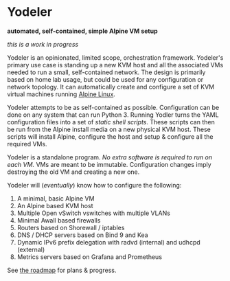 # Yodeler
**automated, self-contained, simple Alpine VM setup**

_this is a work in progress_

Yodeler is an opinionated, limited scope, orchestration framework. Yodeler's primary use case is standing up a new KVM host and all the associated VMs needed to run a small, self-contained network. The design is primarily based on home lab usage, but could be used for any configuration or network topology.  It can automatically create and configure a set of KVM virtual machines running [Alpine Linux](https://alpinelinux.org/).

Yodeler attempts to be as self-contained as possible. Configuration can be done on any system that can run Python 3. Running Yodler turns the YAML configuration files into a set of _static shell scripts_. These scripts can then be run from the Alpine install media on a new physical KVM host. These scripts will install Alpine, configure the host and setup & configure all the required VMs.

Yodeler is a standalone program. _No extra software is required to run on each VM._ VMs are meant to be immutable. Configuration changes imply destroying the old VM and creating a new one.

Yodeler will (_eventually_) know how to configure the following:

1. A minimal, basic Alpine VM
1. An Alpine based KVM host
1. Multiple Open vSwitch vswitches with multiple VLANs
1. Minimal Awall based firewalls
1. Routers based on Shorewall / iptables
1. DNS / DHCP servers based on Bind 9 and Kea
1. Dynamic IPv6 prefix delegation with radvd (internal) and udhcpd (external)
1. Metrics servers based on Grafana and Prometheus

See [the roadmap](ROADMAP.md) for plans & progress.
